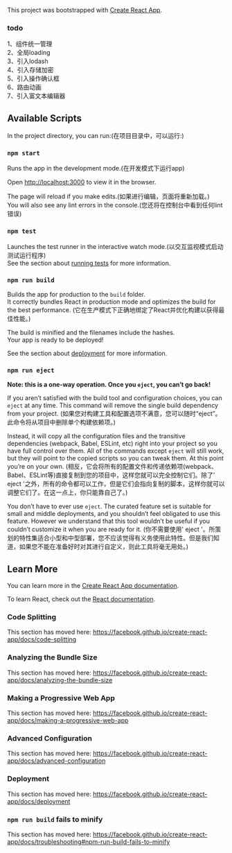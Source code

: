 This project was bootstrapped with [Create React App](https://github.com/facebook/create-react-app).

### todo
1、组件统一管理<br />
2、全局loading<br />
3、引入lodash<br />
4、引入存储加密<br />
5、引入操作确认框<br />
6、路由动画<br />
7、引入富文本编辑器<br />

## Available Scripts

In the project directory, you can run:(在项目目录中，可以运行:)

### `npm start`

Runs the app in the development mode.(在开发模式下运行app)<br />

Open [http://localhost:3000](http://localhost:3000) to view it in the browser.

The page will reload if you make edits.(如果进行编辑，页面将重新加载。)<br />
You will also see any lint errors in the console.(您还将在控制台中看到任何lint错误)

### `npm test`

Launches the test runner in the interactive watch mode.(以交互监视模式启动测试运行程序)<br />
See the section about [running tests](https://facebook.github.io/create-react-app/docs/running-tests) for more information.

### `npm run build`

Builds the app for production to the `build` folder.<br />
It correctly bundles React in production mode and optimizes the build for the best performance.
(它在生产模式下正确地绑定了React并优化构建以获得最佳性能。)

The build is minified and the filenames include the hashes.<br />
Your app is ready to be deployed!

See the section about [deployment](https://facebook.github.io/create-react-app/docs/deployment) for more information.

### `npm run eject`

**Note: this is a one-way operation. Once you `eject`, you can’t go back!**

If you aren’t satisfied with the build tool and configuration choices, you can `eject` at any time. This command will remove the single build dependency from your project.
(如果您对构建工具和配置选项不满意，您可以随时“eject”。此命令将从项目中删除单个构建依赖项。)

Instead, it will copy all the configuration files and the transitive dependencies (webpack, Babel, ESLint, etc) right into your project so you have full control over them. All of the commands except `eject` will still work, but they will point to the copied scripts so you can tweak them. At this point you’re on your own.
(相反，它会将所有的配置文件和传递依赖项(webpack、Babel、ESLint等)直接复制到您的项目中，这样您就可以完全控制它们。除了' eject '之外，所有的命令都可以工作，但是它们会指向复制的脚本，这样你就可以调整它们了。在这一点上，你只能靠自己了。)

You don’t have to ever use `eject`. The curated feature set is suitable for small and middle deployments, and you shouldn’t feel obligated to use this feature. However we understand that this tool wouldn’t be useful if you couldn’t customize it when you are ready for it.
(你不需要使用' eject '。所策划的特性集适合小型和中型部署，您不应该觉得有义务使用此特性。但是我们知道，如果您不能在准备好时对其进行自定义，则此工具将毫无用处。)

## Learn More

You can learn more in the [Create React App documentation](https://facebook.github.io/create-react-app/docs/getting-started).

To learn React, check out the [React documentation](https://reactjs.org/).

### Code Splitting

This section has moved here: https://facebook.github.io/create-react-app/docs/code-splitting

### Analyzing the Bundle Size

This section has moved here: https://facebook.github.io/create-react-app/docs/analyzing-the-bundle-size

### Making a Progressive Web App

This section has moved here: https://facebook.github.io/create-react-app/docs/making-a-progressive-web-app

### Advanced Configuration

This section has moved here: https://facebook.github.io/create-react-app/docs/advanced-configuration

### Deployment

This section has moved here: https://facebook.github.io/create-react-app/docs/deployment

### `npm run build` fails to minify

This section has moved here: https://facebook.github.io/create-react-app/docs/troubleshooting#npm-run-build-fails-to-minify
